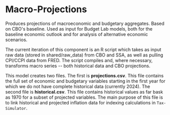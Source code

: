 # Macro-Projections
Produces projections of macroeconomic and budgetary aggregates. Based on CBO's baseline. Used as input for Budget Lab models, both for the baseline economic outlook and for analysis of alternative economic scenarios. 

The current iteration of this component is an R script which takes as input raw data (stored in shared/raw_data) from CBO and SSA, as well as pulling CPI/CCPI data from FRED. The script compiles and, where necessary, transforms macro series -- both historical data and CBO projections.

This model creates two files. The first is **projections.csv**. This file contains the full set of economic and budgetary variables starting in the first year for which we do not have complete historical data (currently 2024). The second file is **historical.csv**. This file contains historical values as far bask as 1970 for a subset of projected variables. The main purpose of this file is to link historical and projected inflation data for indexing calculations in `Tax-Simulator`.
